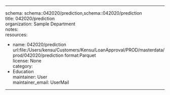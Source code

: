 


---  
schema: schema::042020/prediction,schema::042020/prediction  
title: 042020/prediction  
organization: Sample Department  
notes:   
resources:  
- name: 042020/prediction 
 url:file:/Users/kensu/Customers/Kensu/LoanApproval/PROD/masterdata/prod/042020/prediction 
 format:Parquet  
license: None  
category:
 - Education  
maintainer: User  
maintainer_email: UserMail  
---